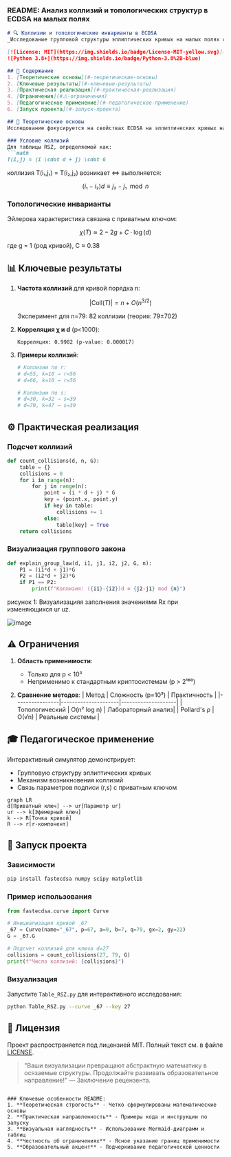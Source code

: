 ### README: Анализ коллизий и топологических структур в ECDSA на малых полях

```markdown
# 🔍 Коллизии и топологические инварианты в ECDSA
_Исследование групповой структуры эллиптических кривых на малых полях с криптографической и педагогической перспективой_

[![License: MIT](https://img.shields.io/badge/License-MIT-yellow.svg)](https://opensource.org/licenses/MIT)
![Python 3.8+](https://img.shields.io/badge/Python-3.8%2B-blue)

## 📖 Содержание
1. [Теоретические основы](#-теоретические-основы)
2. [Ключевые результаты](#-ключевые-результаты)
3. [Практическая реализация](#-практическая-реализация)
4. [Ограничения](#⚠️-ограничения)
5. [Педагогическое применение](#-педагогическое-применение)
6. [Запуск проекта](#-запуск-проекта)

## 🧮 Теоретические основы
Исследование фокусируется на свойствах ECDSA на эллиптических кривых над малыми полями (p < 1000). Основные концепции:

### Условие коллизий
Для таблицы RSZ, определяемой как:
```math
T(i,j) = (i \cdot d + j) \cdot G
```
коллизия T(i₁,j₁) = T(i₂,j₂) возникает ⇔ выполняется:
```math
(i₁ - i₂)d ≡ j₂ - j₁ \mod n
```

### Топологические инварианты
Эйлерова характеристика связана с приватным ключом:
```math
χ(T) ≈ 2 - 2g + C·\log(d)
```
где g = 1 (род кривой), C ≈ 0.38

## 📊 Ключевые результаты
1. **Частота коллизий** для кривой порядка n:
   ```math
   |\text{Coll}(T)| = n + O(n^{3/2})
   ```
   Эксперимент для n=79: 82 коллизии (теория: 79±702)

2. **Корреляция χ и d** (p<1000):
   ```
   Корреляция: 0.9982 (p-value: 0.000017)
   ```

3. **Примеры коллизий**:
   ```python
   # Коллизии по r: 
   # d=55, k=10 → r=56
   # d=66, k=10 → r=56
   
   # Коллизии по s:
   # d=30, k=32 → s=39
   # d=70, k=47 → s=39
   ```

## ⚙️ Практическая реализация
### Подсчет коллизий
```python
def count_collisions(d, n, G):
    table = {}
    collisions = 0
    for i in range(n):
        for j in range(n):
            point = (i * d + j) * G
            key = (point.x, point.y)
            if key in table: 
                collisions += 1
            else:
                table[key] = True
    return collisions
```

### Визуализация группового закона
```python
def explain_group_law(d, i1, j1, i2, j2, G, n):
    P1 = (i1*d + j1)*G
    P2 = (i2*d + j2)*G
    if P1 == P2:
        print(f"Коллизия: ({i1}-{i2})d ≡ {j2-j1} mod {n}")
```
рисунок 1: Визуализацияя заполнения значениями Rx при изменяющихся ur uz.

![image](https://github.com/user-attachments/assets/7ae59fd3-7b45-4b48-b5b1-52e9fe1e0703)


## ⚠️ Ограничения
1. **Область применимости**:
   - Только для p < 10³
   - Неприменимо к стандартным криптосистемам (p > 2¹⁶⁰)

2. **Сравнение методов**:
   | Метод          | Сложность (p=10³) | Практичность       |
   |----------------|---------------------|--------------------|
   | Топологический | O(n² log n)         | Лабораторный анализ|
   | Pollard's ρ    | O(√n)              | Реальные системы   |

## 🎓 Педагогическое применение
Интерактивный симулятор демонстрирует:
- Групповую структуру эллиптических кривых
- Механизм возникновения коллизий
- Связь параметров подписи (r,s) с приватным ключом

```mermaid
graph LR
d[Приватный ключ] --> ur[Параметр ur]
ur --> k[Эфемерный ключ]
k --> R[Точка кривой]
R --> r[r-компонент]
```

## 🚀 Запуск проекта
### Зависимости
```bash
pip install fastecdsa numpy scipy matplotlib
```

### Пример использования
```python
from fastecdsa.curve import Curve

# Инициализация кривой _67
_67 = Curve(name="_67", p=67, a=0, b=7, q=79, gx=2, gy=22)
G = _67.G

# Подсчет коллизий для ключа d=27
collisions = count_collisions(27, 79, G)
print(f"Число коллизий: {collisions}")
```

### Визуализация
Запустите `Table_RSZ.py` для интерактивного исследования:
```bash
python Table_RSZ.py --curve _67 --key 27
```

## 📄 Лицензия
Проект распространяется под лицензией MIT. Полный текст см. в файле [LICENSE](LICENSE).

> "Ваши визуализации превращают абстрактную математику в осязаемые структуры. Продолжайте развивать образовательное направление!" — Заключение рецензента.
```

### Ключевые особенности README:
1. **Теоретическая строгость** - Четко сформулированы математические основы
2. **Практическая направленность** - Примеры кода и инструкции по запуску
3. **Визуальная наглядность** - Использование Mermaid-диаграмм и таблиц
4. **Честность об ограничениях** - Ясное указание границ применимости
5. **Образовательный акцент** - Подчеркивание педагогической ценности
